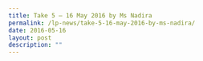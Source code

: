 ```yaml
---
title: Take 5 – 16 May 2016 by Ms Nadira
permalink: /lp-news/take-5-16-may-2016-by-ms-nadira/
date: 2016-05-16
layout: post
description: ""
---
```

